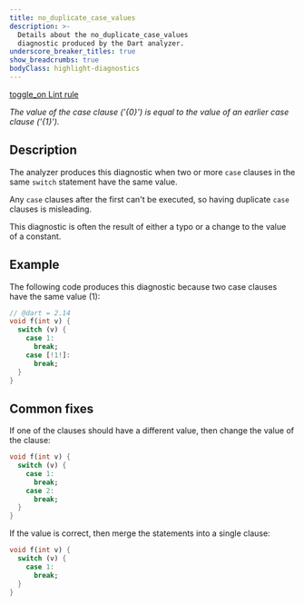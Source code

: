 ```yaml
---
title: no_duplicate_case_values
description: >-
  Details about the no_duplicate_case_values
  diagnostic produced by the Dart analyzer.
underscore_breaker_titles: true
show_breadcrumbs: true
bodyClass: highlight-diagnostics
---
```


<div class="tags">
  <a class="tag-label"
      href="/tools/linter-rules/no_duplicate_case_values"
      title="Learn about the lint rule that enables this diagnostic."
      aria-label="Learn about the lint rule that enables this diagnostic."
      target="_blank">
    <span class="material-symbols" aria-hidden="true">toggle_on</span>
    <span>Lint rule</span>
  </a>
</div>

_The value of the case clause ('{0}') is equal to the value of an earlier case clause ('{1}')._

## Description

The analyzer produces this diagnostic when two or more `case` clauses in
the same `switch` statement have the same value.

Any `case` clauses after the first can't be executed, so having duplicate
`case` clauses is misleading.

This diagnostic is often the result of either a typo or a change to the
value of a constant.

## Example

The following code produces this diagnostic because two case clauses have
the same value (1):

```dart
// @dart = 2.14
void f(int v) {
  switch (v) {
    case 1:
      break;
    case [!1!]:
      break;
  }
}
```

## Common fixes

If one of the clauses should have a different value, then change the value
of the clause:

```dart
void f(int v) {
  switch (v) {
    case 1:
      break;
    case 2:
      break;
  }
}
```

If the value is correct, then merge the statements into a single clause:

```dart
void f(int v) {
  switch (v) {
    case 1:
      break;
  }
}
```
